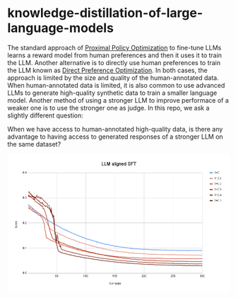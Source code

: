# knowledge-distillation-of-large-language-models

The standard approach of  [Proximal Policy Optimization](https://arxiv.org/pdf/1707.06347) to fine-tune LLMs learns a reward model from human preferences  and then it uses it to train the LLM. Another alternative is to directly use human preferences to train the LLM known as [Direct Preference Optimization](https://arxiv.org/pdf/2305.18290). In both cases, the approach is limited by the size and quality of the human-annotated data. When human-annotated data is limited, it is also common to use advanced LLMs to generate high-quality synthetic data to train a smaller language model. Another method of using a stronger LLM to improve performace of a weaker one is to use the stronger one as judge. In this repo, we ask a slightly different question:

When we have access to human-annotated high-quality data, is there any advantage to having access to generated responses of a stronger LLM on the same dataset?

<center>
<img alt="fig1" width="800px" src="LLM aligned SFT.png">
</center>
